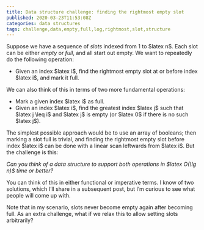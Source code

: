 ```yaml
---
title: Data structure challenge: finding the rightmost empty slot
published: 2020-03-23T11:53:08Z
categories: data structures
tags: challenge,data,empty,full,log,rightmost,slot,structure
---
```


<p>Suppose we have a sequence of <em>slots</em> indexed from 1 to $latex n$. Each slot can be either <em>empty</em> or <em>full</em>, and all start out empty. We want to repeatedly do the following operation:</p>
<ul>
<li>Given an index $latex i$, find the rightmost empty slot at or before index $latex i$, and mark it full.</li>
</ul>
<p>We can also think of this in terms of two more fundamental operations:</p>
<ul>
<li>Mark a given index $latex i$ as full.</li>
<li>Given an index $latex i$, find the greatest index $latex j$ such that $latex j \leq i$ and $latex j$ is empty (or $latex 0$ if there is no such $latex j$).</li>
</ul>
<p>The simplest possible approach would be to use an array of booleans; then marking a slot full is trivial, and finding the rightmost empty slot before index $latex i$ can be done with a linear scan leftwards from $latex i$. But the challenge is this:</p>
<p><em>Can you think of a data structure to support both operations in $latex O(\lg n)$ time or better?</em></p>
<p>You can think of this in either functional or imperative terms. I know of two solutions, which I’ll share in a subsequent post, but I’m curious to see what people will come up with.</p>
<p>Note that in my scenario, slots never become empty again after becoming full. As an extra challenge, what if we relax this to allow setting slots arbitrarily?</p>

